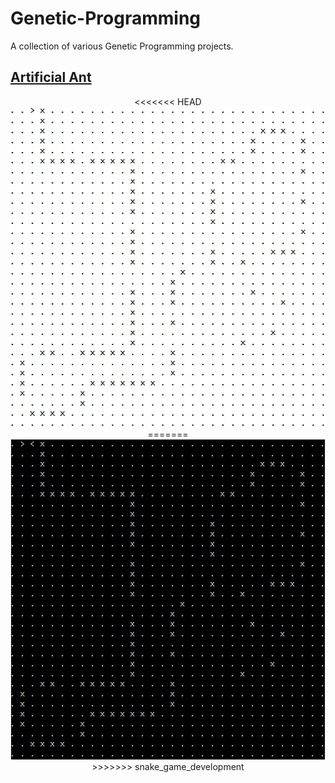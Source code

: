 # Genetic-Programming
A collection of various Genetic Programming projects.

## [Artificial Ant](https://github.com/karolisjan/Genetic-Programming/tree/master/artificial_ant)
<p align="center">
<<<<<<< HEAD
  <img src="https://github.com/karolisjan/Genetic-Programming/blob/master/artificial_ant/ant.gif" alt="Artificial Ant" width="512" height="512"></img>
=======
  <img src="https://github.com/karolisjan/Genetic-Programming/blob/master/artificial_ant/artificial_ant.gif" alt="Artificial Ant"></img>
>>>>>>> snake_game_development
</p>

